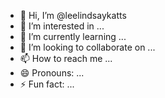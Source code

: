 - 👋 Hi, I’m @leelindsaykatts
- 👀 I’m interested in ...
- 🌱 I’m currently learning ...
- 💞️ I’m looking to collaborate on ...
- 📫 How to reach me ...
- 😄 Pronouns: ...
- ⚡ Fun fact: ...

<!---
leelindsaykatts/leelindsaykatts is a ✨ special ✨ repository because its `README.md` (this file) appears on your GitHub profile.
You can click the Preview link to take a look at your changes.
--->

